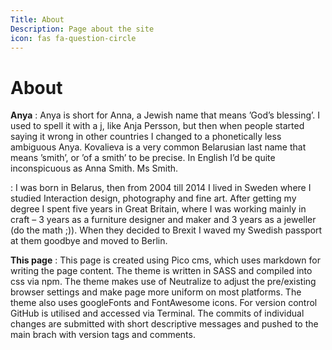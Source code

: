 ```yaml
---
Title: About
Description: Page about the site
icon: fas fa-question-circle
---
```


About
==========================

**Anya**
: Anya is short for Anna, a Jewish name that means ’God’s blessing’. I used to spell it with a j, like Anja Persson, but then when people started saying it wrong in other countries I changed to a phonetically less ambiguous Anya. Kovalieva is a very common Belarusian last name that means ’smith’, or ’of a smith’ to be precise. In English I’d be quite inconspicuous as Anna Smith. Ms Smith.

: I was born in Belarus, then from 2004 till 2014 I lived in Sweden where I studied Interaction design, photography and fine art. After getting my degree I spent five years in Great Britain, where I was working mainly in craft – 3 years as a furniture designer and maker and 3 years as a jeweller (do the math ;)). When they decided to Brexit I waved my Swedish passport at them goodbye and moved to Berlin.


**This page**
: This page is created using Pico cms, which uses markdown for writing the page content. The theme is written in SASS and compiled into css via npm. The theme makes use of Neutralize to adjust the pre/existing browser settings and make page more uniform on most platforms. The theme also uses googleFonts and FontAwesome icons. For version control GitHub is utilised and accessed via Terminal. The commits of individual changes are submitted with short descriptive messages and pushed to the main brach with version tags and comments.
